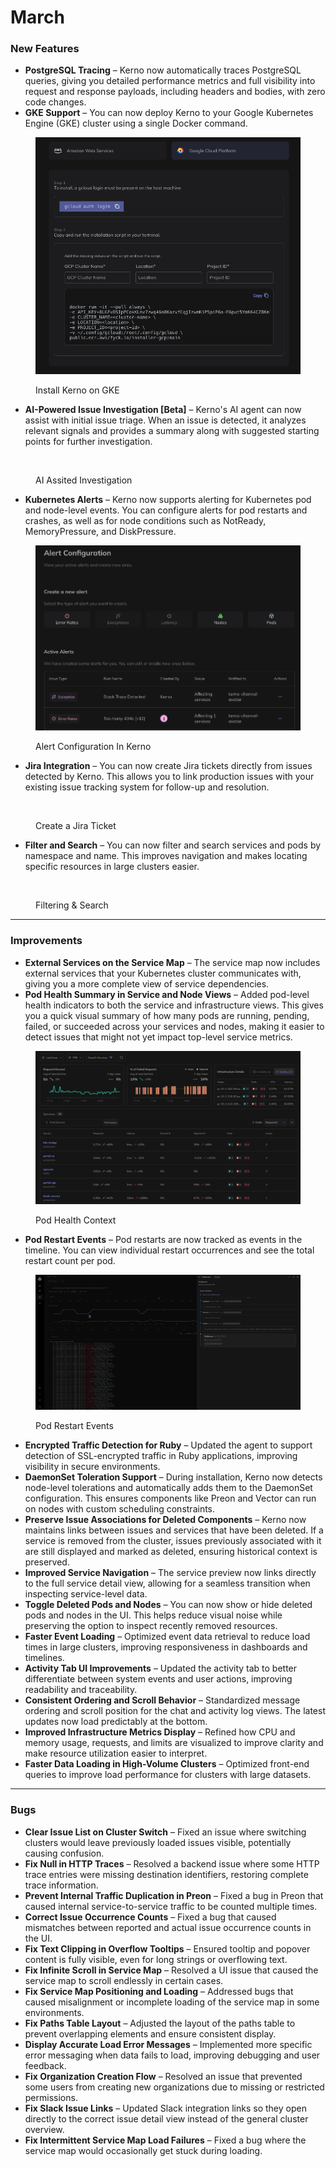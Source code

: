 # March

### New Features

* **PostgreSQL Tracing** – Kerno now automatically traces PostgreSQL queries, giving you detailed performance metrics and full visibility into request and response payloads, including headers and bodies, with zero code changes.
* **GKE Support** – You can now deploy Kerno to your Google Kubernetes Engine (GKE) cluster using a single Docker command.

<figure><img src="../.gitbook/assets/Screenshot 2025-04-13 at 18.04.07.png" alt=""><figcaption><p>Install Kerno on GKE</p></figcaption></figure>

* **AI-Powered Issue Investigation \[Beta]** – Kerno's AI agent can now assist with initial issue triage. When an issue is detected, it analyzes relevant signals and provides a summary along with suggested starting points for further investigation.

<figure><img src="../.gitbook/assets/GIFS.gif" alt=""><figcaption><p>AI Assited Investigation</p></figcaption></figure>

* **Kubernetes Alerts** – Kerno now supports alerting for Kubernetes pod and node-level events. You can configure alerts for pod restarts and crashes, as well as for node conditions such as NotReady, MemoryPressure, and DiskPressure.

<figure><img src="../.gitbook/assets/Screenshot 2025-04-13 at 18.08.56.png" alt=""><figcaption><p>Alert Configuration In Kerno</p></figcaption></figure>

* **Jira Integration** – You can now create Jira tickets directly from issues detected by Kerno. This allows you to link production issues with your existing issue tracking system for follow-up and resolution.

<figure><img src="../.gitbook/assets/Jira Integration.gif" alt=""><figcaption><p>Create a Jira Ticket</p></figcaption></figure>

* **Filter and Search** – You can now filter and search services and pods by namespace and name. This improves navigation and makes locating specific resources in large clusters easier.

<figure><img src="../.gitbook/assets/Filters.gif" alt=""><figcaption><p>Filtering &#x26; Search </p></figcaption></figure>

***

### Improvements

* **External Services on the Service Map** – The service map now includes external services that your Kubernetes cluster communicates with, giving you a more complete view of service dependencies.
* **Pod Health Summary in Service and Node Views** – Added pod-level health indicators to both the service and infrastructure views. This gives you a quick visual summary of how many pods are running, pending, failed, or succeeded across your services and nodes, making it easier to detect issues that might not yet impact top-level service metrics.

<figure><img src="../.gitbook/assets/Pod Context (1).png" alt=""><figcaption><p>Pod Health Context</p></figcaption></figure>

* **Pod Restart Events** – Pod restarts are now tracked as events in the timeline. You can view individual restart occurrences and see the total restart count per pod.

<figure><img src="../.gitbook/assets/Pod Restarts.png" alt=""><figcaption><p>Pod Restart Events</p></figcaption></figure>

* **Encrypted Traffic Detection for Ruby** – Updated the agent to support detection of SSL-encrypted traffic in Ruby applications, improving visibility in secure environments.
* **DaemonSet Toleration Support** – During installation, Kerno now detects node-level tolerations and automatically adds them to the DaemonSet configuration. This ensures components like Preon and Vector can run on nodes with custom scheduling constraints.
* **Preserve Issue Associations for Deleted Components** – Kerno now maintains links between issues and services that have been deleted. If a service is removed from the cluster, issues previously associated with it are still displayed and marked as deleted, ensuring historical context is preserved.
* **Improved Service Navigation** – The service preview now links directly to the full service detail view, allowing for a seamless transition when inspecting service-level data.
* **Toggle Deleted Pods and Nodes** – You can now show or hide deleted pods and nodes in the UI. This helps reduce visual noise while preserving the option to inspect recently removed resources.
* **Faster Event Loading** – Optimized event data retrieval to reduce load times in large clusters, improving responsiveness in dashboards and timelines.
* **Activity Tab UI Improvements** – Updated the activity tab to better differentiate between system events and user actions, improving readability and traceability.
* **Consistent Ordering and Scroll Behavior** – Standardized message ordering and scroll position for the chat and activity log views. The latest updates now load predictably at the bottom.
* **Improved Infrastructure Metrics Display** – Refined how CPU and memory usage, requests, and limits are visualized to improve clarity and make resource utilization easier to interpret.
* **Faster Data Loading in High-Volume Clusters** – Optimized front-end queries to improve load performance for clusters with large datasets.

***

### Bugs

* **Clear Issue List on Cluster Switch** – Fixed an issue where switching clusters would leave previously loaded issues visible, potentially causing confusion.
* **Fix Null in HTTP Traces** – Resolved a backend issue where some HTTP trace entries were missing destination identifiers, restoring complete trace information.
* **Prevent Internal Traffic Duplication in Preon** – Fixed a bug in Preon that caused internal service-to-service traffic to be counted multiple times.
* **Correct Issue Occurrence Counts** – Fixed a bug that caused mismatches between reported and actual issue occurrence counts in the UI.
* **Fix Text Clipping in Overflow Tooltips** – Ensured tooltip and popover content is fully visible, even for long strings or overflowing text.
* **Fix Infinite Scroll in Service Map** – Resolved a UI issue that caused the service map to scroll endlessly in certain cases.
* **Fix Service Map Positioning and Loading** – Addressed bugs that caused misalignment or incomplete loading of the service map in some environments.
* **Fix Paths Table Layout** – Adjusted the layout of the paths table to prevent overlapping elements and ensure consistent display.
* **Display Accurate Load Error Messages** – Implemented more specific error messaging when data fails to load, improving debugging and user feedback.
* **Fix Organization Creation Flow** – Resolved an issue that prevented some users from creating new organizations due to missing or restricted permissions.
* **Fix Slack Issue Links** – Updated Slack integration links so they open directly to the correct issue detail view instead of the general cluster overview.
* **Fix Intermittent Service Map Load Failures** – Fixed a bug where the service map would occasionally get stuck during loading.
